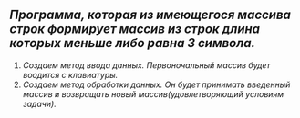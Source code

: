 ## ***Программа, которая из имеющегося массива строк формирует массив из строк длина которых меньше либо равна 3 символа.***

 1. *Создаем метод ввода данных. Первоночальный массив будет воодится с клавиатуры.*
 2. *Создаем метод обработки данных. Он будет принимать введенный массив и возвращать новый массив(удовлетворяющий условиям задачи).* 